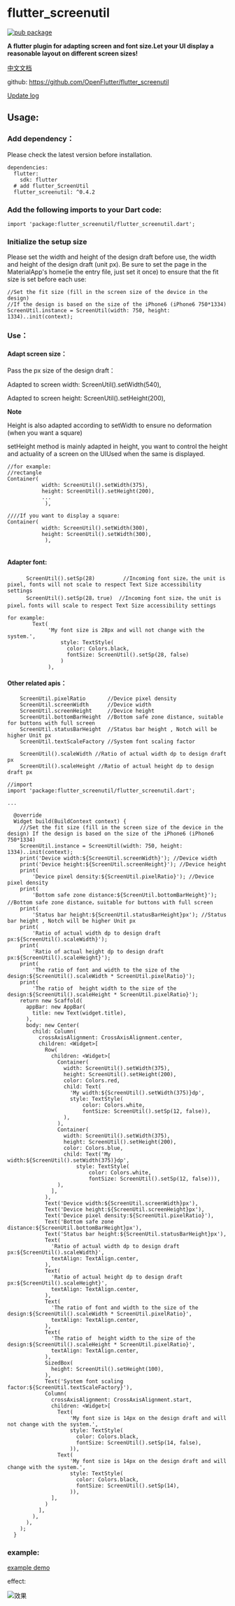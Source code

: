 
# flutter_screenutil
[![pub package](https://img.shields.io/pub/v/flutter_screenutil.svg)](https://pub.dartlang.org/packages/flutter_screenutil)

**A flutter plugin for adapting screen and font size.Let your UI display a reasonable layout on different screen sizes!**

[中文文档](https://github.com/OpenFlutter/flutter_screenutil/blob/master/README_CN.md)

github: https://github.com/OpenFlutter/flutter_screenutil

[Update log](/CHANGELOG.md)

## Usage:

### Add dependency：
Please check the latest version before installation.
```
dependencies:
  flutter:
    sdk: flutter
  # add flutter_ScreenUtil
  flutter_screenutil: ^0.4.2
```

### Add the following imports to your Dart code:
```
import 'package:flutter_screenutil/flutter_screenutil.dart';
```

### Initialize the setup size
Please set the width and height of the design draft before use, the width and height of the design draft (unit px).
Be sure to set the page in the MaterialApp's home(ie the entry file, just set it once) to ensure that the fit size is set before each use:

```
//Set the fit size (fill in the screen size of the device in the design)
//If the design is based on the size of the iPhone6 ​​(iPhone6 ​​750*1334)
ScreenUtil.instance = ScreenUtil(width: 750, height: 1334)..init(context);
```

### Use：

#### Adapt screen size：

Pass the px size of the design draft：

Adapted to screen width: ScreenUtil().setWidth(540),

Adapted to screen height: ScreenUtil().setHeight(200),

**Note** 

Height is also adapted according to setWidth to ensure no deformation (when you want a square) 

setHeight method is mainly adapted in height, you want to control the height and actuality of a screen on the UIUsed when the same is displayed.

```
//for example:
//rectangle
Container(
           width: ScreenUtil().setWidth(375),
           height: ScreenUtil().setHeight(200),
           ...
            ),
            
////If you want to display a square:
Container(
           width: ScreenUtil().setWidth(300),
           height: ScreenUtil().setWidth(300),
            ),
            
```

#### Adapter font:
``` 
      ScreenUtil().setSp(28)         //Incoming font size，the unit is pixel, fonts will not scale to respect Text Size accessibility settings
      ScreenUtil().setSp(28，true)  //Incoming font size，the unit is pixel，fonts will scale to respect Text Size accessibility settings

for example:
        Text(
             'My font size is 28px and will not change with the system.',
                 style: TextStyle(
                   color: Colors.black,
                   fontSize: ScreenUtil().setSp(28, false) 
                 )
             ),

```

#### Other related apis：
```
    ScreenUtil.pixelRatio       //Device pixel density
    ScreenUtil.screenWidth      //Device width
    ScreenUtil.screenHeight     //Device height
    ScreenUtil.bottomBarHeight  //Bottom safe zone distance, suitable for buttons with full screen
    ScreenUtil.statusBarHeight  //Status bar height , Notch will be higher Unit px
    ScreenUtil.textScaleFactory //System font scaling factor

    ScreenUtil().scaleWidth //Ratio of actual width dp to design draft px
    ScreenUtil().scaleHeight //Ratio of actual height dp to design draft px

```

```
//import
import 'package:flutter_screenutil/flutter_screenutil.dart';

...

  @override
  Widget build(BuildContext context) {
    ///Set the fit size (fill in the screen size of the device in the design) If the design is based on the size of the iPhone6 ​​(iPhone6 ​​750*1334)
    ScreenUtil.instance = ScreenUtil(width: 750, height: 1334)..init(context);
    print('Device width:${ScreenUtil.screenWidth}'); //Device width
    print('Device height:${ScreenUtil.screenHeight}'); //Device height
    print(
        'Device pixel density:${ScreenUtil.pixelRatio}'); //Device pixel density
    print(
        'Bottom safe zone distance:${ScreenUtil.bottomBarHeight}'); //Bottom safe zone distance，suitable for buttons with full screen
    print(
        'Status bar height:${ScreenUtil.statusBarHeight}px'); //Status bar height , Notch will be higher Unit px
    print(
        'Ratio of actual width dp to design draft px:${ScreenUtil().scaleWidth}'); 
    print(
        'Ratio of actual height dp to design draft px:${ScreenUtil().scaleHeight}'); 
    print(
        'The ratio of font and width to the size of the design:${ScreenUtil().scaleWidth * ScreenUtil.pixelRatio}');
    print(
        'The ratio of  height width to the size of the design:${ScreenUtil().scaleHeight * ScreenUtil.pixelRatio}');
    return new Scaffold(
      appBar: new AppBar(
        title: new Text(widget.title),
      ),
      body: new Center(
        child: Column(
          crossAxisAlignment: CrossAxisAlignment.center,
          children: <Widget>[
            Row(
              children: <Widget>[
                Container(
                  width: ScreenUtil().setWidth(375),
                  height: ScreenUtil().setHeight(200),
                  color: Colors.red,
                  child: Text(
                    'My width:${ScreenUtil().setWidth(375)}dp',
                    style: TextStyle(
                        color: Colors.white,
                        fontSize: ScreenUtil().setSp(12, false)),
                  ),
                ),
                Container(
                  width: ScreenUtil().setWidth(375),
                  height: ScreenUtil().setHeight(200),
                  color: Colors.blue,
                  child: Text('My width:${ScreenUtil().setWidth(375)}dp',
                      style: TextStyle(
                          color: Colors.white,
                          fontSize: ScreenUtil().setSp(12, false))),
                ),
              ],
            ),
            Text('Device width:${ScreenUtil.screenWidth}px'),
            Text('Device height:${ScreenUtil.screenHeight}px'),
            Text('Device pixel density:${ScreenUtil.pixelRatio}'),
            Text('Bottom safe zone distance:${ScreenUtil.bottomBarHeight}px'),
            Text('Status bar height:${ScreenUtil.statusBarHeight}px'),
            Text(
              'Ratio of actual width dp to design draft px:${ScreenUtil().scaleWidth}',
              textAlign: TextAlign.center,
            ),
            Text(
              'Ratio of actual height dp to design draft px:${ScreenUtil().scaleHeight}',
              textAlign: TextAlign.center,
            ),
            Text(
              'The ratio of font and width to the size of the design:${ScreenUtil().scaleWidth * ScreenUtil.pixelRatio}',
              textAlign: TextAlign.center,
            ),
            Text(
              'The ratio of  height width to the size of the design:${ScreenUtil().scaleHeight * ScreenUtil.pixelRatio}',
              textAlign: TextAlign.center,
            ),
            SizedBox(
              height: ScreenUtil().setHeight(100),
            ),
            Text('System font scaling factor:${ScreenUtil.textScaleFactory}'),
            Column(
              crossAxisAlignment: CrossAxisAlignment.start,
              children: <Widget>[
                Text(
                    'My font size is 14px on the design draft and will not change with the system.',
                    style: TextStyle(
                      color: Colors.black,
                      fontSize: ScreenUtil().setSp(14, false),
                    )),
                Text(
                    'My font size is 14px on the design draft and will change with the system.',
                    style: TextStyle(
                      color: Colors.black,
                      fontSize: ScreenUtil().setSp(14),
                    )),
              ],
            )
          ],
        ),
      ),
    );
  }
```

### example:

[example demo](/example/lib/main_zh.dart)
 
effect:

![效果](demo_en.png)

